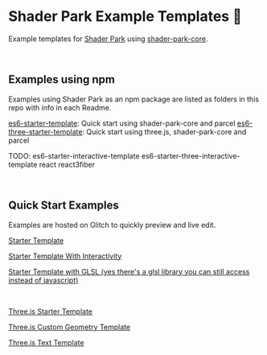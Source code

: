 # Shader Park Example Templates 🎉
Example templates for [Shader Park](https://shaderpark.netlify.com/) using [shader-park-core](https://github.com/shader-park/shader-park-core).

<br/>


## Examples using npm
Examples using Shader Park as an npm package are listed as folders in this repo with info in each Readme.

[es6-starter-template](es6-starter-template/): Quick start using shader-park-core and parcel
[es6-three-starter-template](es6-three-starter-template/): Quick start using three.js, shader-park-core and parcel

TODO:
es6-starter-interactive-template
es6-starter-three-interactive-template
react
react3fiber


<br/>

## Quick Start Examples

Examples are hosted on Glitch to quickly preview and live edit.

[Starter Template](https://glitch.com/edit/#!/shader-park-template)

[Starter Template With Interactivity](https://glitch.com/edit/#!/shader-park-interactive)
  
[Starter Template with GLSL (yes there's a glsl library you can still access instead of javascript)](https://glitch.com/edit/#!/shader-park-template-glsl)
  
<br/>

[Three.js Starter Template](https://glitch.com/edit/#!/shader-park-three-js)

[Three.js Custom Geometry Template](https://glitch.com/edit/#!/shader-park-threejs-custom-geometry)

[Three.js Text Template](https://glitch.com/edit/#!/shader-park-three-js-text)



